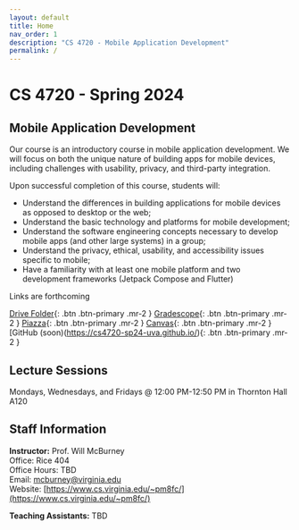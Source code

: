```yaml
---
layout: default
title: Home
nav_order: 1
description: "CS 4720 - Mobile Application Development"
permalink: /
---
```


# CS 4720 - Spring 2024
## Mobile Application Development
Our course is an introductory course in mobile application development. We will focus on both the unique nature of building apps for mobile devices, including challenges with usability, privacy, and third-party integration. 

Upon successful completion of this course, students will:

* Understand the differences in building applications for mobile devices as opposed to desktop or the web;
* Understand the basic technology and platforms for mobile development;
* Understand the software engineering concepts necessary to develop mobile apps (and other large systems) in a group;
* Understand the privacy, ethical, usability, and accessibility issues specific to mobile;
* Have a familiarity with at least one mobile platform and two development frameworks (Jetpack Compose and Flutter)

Links are forthcoming

[Drive Folder](https://drive.google.com/drive/folders/1Ego0PG46KX04mYHb6KgaUKz0Vek1u7WS?usp=drive_link){: .btn .btn-primary .mr-2  }
[Gradescope](https://www.gradescope.com/courses/698723){: .btn .btn-primary .mr-2  }
[Piazza](https://piazza.com/class/lr546t74wl57e/){: .btn .btn-primary .mr-2  }
[Canvas](https://canvas.its.virginia.edu/courses/104456){: .btn .btn-primary .mr-2  }
[GitHub (soon)(https://cs4720-sp24-uva.github.io/){: .btn .btn-primary .mr-2  }

## Lecture Sessions
Mondays, Wednesdays, and Fridays @ 12:00 PM-12:50 PM in Thornton Hall A120  

## Staff Information
__Instructor:__ Prof. Will McBurney  
Office: Rice 404   
Office Hours: TBD   
Email: [mcburney@virginia.edu](mailto:mcburney@virginia.edu)    
Website: [https://www.cs.virginia.edu/~pm8fc/](https://www.cs.virginia.edu/~pm8fc/)    

__Teaching Assistants:__ TBD  